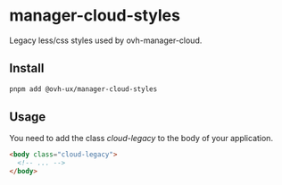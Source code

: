 # manager-cloud-styles

Legacy less/css styles used by ovh-manager-cloud.

## Install

```sh
pnpm add @ovh-ux/manager-cloud-styles
```

## Usage

You need to add the class _cloud-legacy_ to the body of your application.

```html
<body class="cloud-legacy">
  <!-- ... -->
</body>
```
